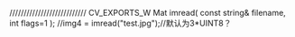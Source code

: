 ///////////////////////////
CV_EXPORTS_W Mat imread( const string& filename, int flags=1 );
//img4 = imread("test.jpg");//默认为3*UINT8？
